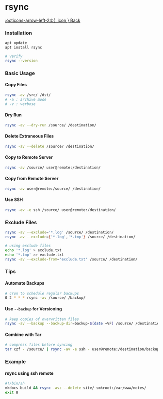 # rsync

 [:octicons-arrow-left-24:{ .icon } Back](index.md) 

### Installation

````bash
apt update
apt install rsync

# verify
rsync --version
````

### Basic Usage

#### Copy Files

````bash
rsync -av /src/ /dst/
# -a : archive mode
# -v : verbose
````

#### Dry Run

````bash
rsync -av --dry-run /source/ /destination/ 
````

#### Delete Extraneous Files

````bash
rsync -av --delete /source/ /destination/
````

#### Copy to Remote Server

````bash
rsync -av /source/ user@remote:/destination/
````

#### Copy from Remote Server

````bash
rsync -av user@remote:/source/ /destination/
````

#### Use SSH

````bash
rsync -av -e ssh /source/ user@remote:/destination/
````

### Exclude Files

````bash
rsync -av --exclude='*.log' /source/ /destination/
rsync -av --exclude={'*.log','*.tmp'} /source/ /destination/

# using exclude files
echo '*.log' > exclude.txt  
echo '*.tmp' >> exclude.txt  
rsync -av --exclude-from='exclude.txt' /source/ /destination/ 
````

### Tips

#### Automate Backups

````bash
# cron to schedule regular backups
0 2 * * * rsync -av /source/ /backup/ 
````

#### Use `--backup` for Versioning

````bash
# keep copies of overwritten files
rsync -av --backup --backup-dir=backup-$(date +%F) /source/ /destination/ 
````

#### Combine with Tar

````bash
# compress files before syncing
tar czf - /source/ | rsync -av -e ssh - user@remote:/destination/backup.tar.gz
````

### Example

#### rsync using ssh remote

````bash
#!/bin/sh
mkdocs build && rsync -avz --delete site/ smkroot:/var/www/notes/
exit 0
````

